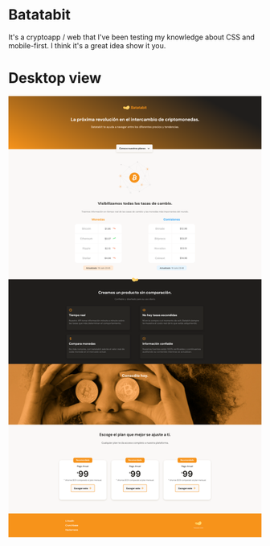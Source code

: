 
# Batatabit

It's a cryptoapp / web that I've been testing my knowledge about CSS and mobile-first. I think it's a great idea show it you.

# Desktop view
![Alt text](readme/desktop.png)
